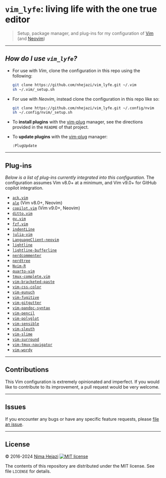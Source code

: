 # `vim_lyfe`: living life with the one true editor

> Setup, package manager, and plug-ins for my configuration of
> [Vim](http://www.vim.org/index.php) (and [Neovim](https://neovim.io/))

---
## _How do I use `vim_lyfe`?_

* For use with _Vim_, clone the configuration in this repo using the following:
  ```bash
  git clone https://github.com/nhejazi/vim_lyfe.git ~/.vim
  sh ~/.vim/_setup.sh
  ```

- For use with _Neovim_, instead clone the configuration in this repo like so:
  ```bash
  git clone https://github.com/nhejazi/vim_lyfe.git ~/.config/nvim
  sh ~/.config/nvim/_setup.sh
  ```

- To __install plugins__ with the
[vim-plug](https://github.com/junegunn/vim-plug) manager, see the directions
provided in the `README` of that project.

- To __update plugins__ with the
[vim-plug](https://github.com/junegunn/vim-plug) manager:
  ```vim
  :PlugUpdate
  ```

---

## Plug-ins

_Below is a list of plug-ins currently integrated into this configuration._ The
configuration assumes Vim v8.0+ at a minimum, and Vim v9.0+ for GitHub copilot
integration.

* [`ack.vim`](https://github.com/mileszs/ack.vim)
* [`ale`](https://github.com/w0rp/ale) (Vim v8.0+, Neovim)
* [`copilot.vim`](https://github.com/github/copilot.vim) (Vim v9.0+, Neovim)
* [`ditto.vim`](https://github.com/dbmrq/vim-ditto)
* [`gv.vim`](https://github.com/junegunn/gv.vim)
* [`fzf.vim`](https://github.com/junegunn/fzf.vim)
* [`indentLine`](https://github.com/Yggdroot/indentLine)
* [`julia-vim`](https://github.com/JuliaEditorSupport/julia-vim)
* [`LanguageClient-neovim`](https://github.com/autozimu/LanguageClient-neovim)
* [`lightline`](https://github.com/itchyny/lightline.vim)
* [`lightline-bufferline`](https://github.com/mengelbrecht/lightline-bufferline)
* [`nerdcommenter`](https://github.com/preservim/nerdcommenter)
* [`nerdtree`](https://github.com/preservim/nerdtree)
* [`Nvim-R`](https://github.com/jalvesaq/Nvim-R)
* [`quarto-vim`](https://github.com/quarto-dev/quarto-vim)
* [`tmux-complete.vim`](https://github.com/wellle/tmux-complete.vim)
* [`vim-bracketed-paste`](https://github.com/ConradIrwin/vim-bracketed-paste)
* [`vim-css-color`](https://github.com/ap/vim-css-color)
* [`vim-eunuch`](https://github.com/tpope/vim-eunuch)
* [`vim-fugitive`](https://github.com/tpope/vim-fugitive)
* [`vim-gitgutter`](https://github.com/airblade/vim-gitgutter)
* [`vim-pandoc-syntax`](https://github.com/vim-pandoc/vim-pandoc-syntax)
* [`vim-pencil`](https://github.com/preservim/vim-pencil)
* [`vim-polyglot`](https://github.com/sheerun/vim-polyglot)
* [`vim-sensible`](https://github.com/tpope/vim-sensible)
* [`vim-sleuth`](https://github.com/tpope/vim-sleuth)
* [`vim-slime`](https://github.com/jpalardy/vim-slime)
* [`vim-surround`](https://github.com/tpope/vim-surround)
* [`vim-tmux-navigator`](https://github.com/christoomey/vim-tmux-navigator)
* [`vim-wordy`](https://github.com/preservim/vim-wordy)

---

## Contributions

This Vim configuration is extremely opinionated and imperfect. If you would like
to contribute to its improvement, a pull request would be very welcome.

---

## Issues

If you encounter any bugs or have any specific feature requests, please [file an
issue](https://github.com/nhejazi/vim_lyfe/issues).

---

## License

&copy; 2016-2024 [Nima Hejazi](https://nimahejazi.org) [![MIT license](http://img.shields.io/badge/license-MIT-brightgreen.svg)](http://opensource.org/licenses/MIT)

The contents of this repository are distributed under the MIT license. See file
`LICENSE` for details.
